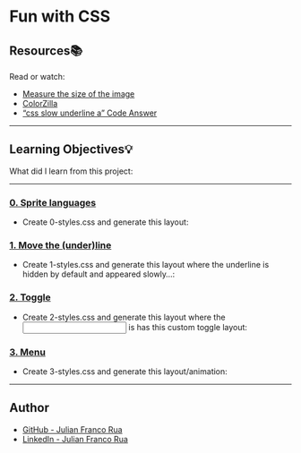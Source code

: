 # Fun with CSS

## Resources:books:
Read or watch:
* [Measure the size of the image](https://www.toptal.com/developers/css/sprite-generator/)
* [ColorZilla](https://chrome.google.com/webstore/detail/colorzilla/bhlhnicpbhignbdhedgjhgdocnmhomnp)
* [“css slow underline a” Code Answer](https://www.codegrepper.com/code-examples/html/css+slow+underline+a)

---
## Learning Objectives:bulb:
What did I learn from this project:

---

### [0. Sprite languages](./0-styles.css)
* Create 0-styles.css and generate this layout:


### [1. Move the (under)line](./1-styles.css)
* Create 1-styles.css and generate this layout where the underline is hidden by default and appeared slowly…:


### [2. Toggle](./2-styles.css)
* Create 2-styles.css and generate this layout where the <input> is has this custom toggle layout:


### [3. Menu](./3-styles.css)
* Create 3-styles.css and generate this layout/animation:

---

## Author
* [GitHub - Julian Franco Rua](https://github.com/julianfrancor)
* [LinkedIn - Julian Franco Rua](https://www.linkedin.com/in/julianfrancor/)